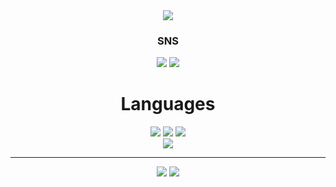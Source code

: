 <div align=center>
  <img src="https://capsule-render.vercel.app/api?type=waving&color=auto&height=250&section=header&text=brainless&fontSize=90&fontAlignY=30" />
</div>

<div align=center><h3>SNS</h3></div>

<div align=center> 
  <a href="https://www.instagram.com/iilillliliillilillllli/" target="_blank"><img src="https://img.shields.io/badge/instagram-E4405F?style=flat-square&logo=instagram&logoColor=white"/></a>
  <a href="https://discordapp.com/users/692592203679268874" target="_blank"><img src="https://img.shields.io/badge/discord-5865F2?style=flat-square&logo=discordd&logoColor=white"/></a>
</div>

<div align=center><h1>Languages</h1></div>

<div align=center> 
  <img src="https://img.shields.io/badge/html5-E34F26?style=for-the-badge&logo=html5&logoColor=white">
  <img src="https://img.shields.io/badge/python-3776AB?style=for-the-badge&logo=python&logoColor=white">
  <img src="https://img.shields.io/badge/c++-00599C?style=for-the-badge&logo=c++&logoColor=white"> 
  <br>
  <a href="https://hits.seeyoufarm.com"><img src="https://hits.seeyoufarm.com/api/count/incr/badge.svg?url=https%3A%2F%2Fgithub.com%2Fbrainless066%2F&count_bg=%2379C83D&title_bg=%23555555&icon=&icon_color=%23E7E7E7&title=hits&edge_flat=false"/></a>
</div>

<hr>
 
<div align=center> 
  <img src="https://github-readme-stats.vercel.app/api?username=brainless066">
  <img src="https://github-readme-stats.vercel.app/api/top-langs/?username=brainless066">
</div>

